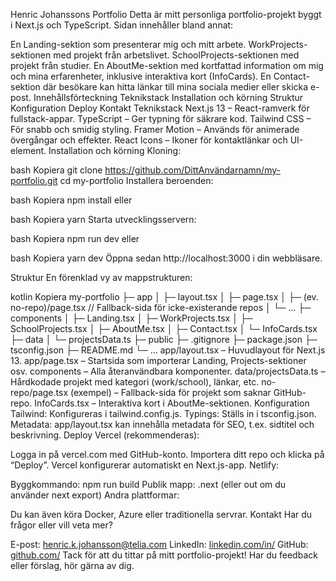 Henric Johanssons Portfolio
Detta är mitt personliga portfolio-projekt byggt i Next.js och TypeScript. Sidan innehåller bland annat:

En Landing-sektion som presenterar mig och mitt arbete.
WorkProjects-sektionen med projekt från arbetslivet.
SchoolProjects-sektionen med projekt från studier.
En AboutMe-sektion med kortfattad information om mig och mina erfarenheter, inklusive interaktiva kort (InfoCards).
En Contact-sektion där besökare kan hitta länkar till mina sociala medier eller skicka e-post.
Innehållsförteckning
Teknikstack
Installation och körning
Struktur
Konfiguration
Deploy
Kontakt
Teknikstack
Next.js 13 – React-ramverk för fullstack-appar.
TypeScript – Ger typning för säkrare kod.
Tailwind CSS – För snabb och smidig styling.
Framer Motion – Används för animerade övergångar och effekter.
React Icons – Ikoner för kontaktlänkar och UI-element.
Installation och körning
Kloning:

bash
Kopiera
git clone https://github.com/DittAnvändarnamn/my-portfolio.git
cd my-portfolio
Installera beroenden:

bash
Kopiera
npm install
eller

bash
Kopiera
yarn
Starta utvecklingsservern:

bash
Kopiera
npm run dev
eller

bash
Kopiera
yarn dev
Öppna sedan http://localhost:3000 i din webbläsare.

Struktur
En förenklad vy av mappstrukturen:

kotlin
Kopiera
my-portfolio
├─ app
│  ├─ layout.tsx
│  ├─ page.tsx
│  ├─ (ev. no-repo)/page.tsx  // Fallback-sida för icke-existerande repos
│  └─ ...
├─ components
│  ├─ Landing.tsx
│  ├─ WorkProjects.tsx
│  ├─ SchoolProjects.tsx
│  ├─ AboutMe.tsx
│  ├─ Contact.tsx
│  └─ InfoCards.tsx
├─ data
│  └─ projectsData.ts
├─ public
├─ .gitignore
├─ package.json
├─ tsconfig.json
├─ README.md
└─ ...
app/layout.tsx – Huvudlayout för Next.js 13.
app/page.tsx – Startsida som importerar Landing, Projects-sektioner osv.
components – Alla återanvändbara komponenter.
data/projectsData.ts – Hårdkodade projekt med kategori (work/school), länkar, etc.
no-repo/page.tsx (exempel) – Fallback-sida för projekt som saknar GitHub-repo.
InfoCards.tsx – Interaktiva kort i AboutMe-sektionen.
Konfiguration
Tailwind: Konfigureras i tailwind.config.js.
Typings: Ställs in i tsconfig.json.
Metadata: app/layout.tsx kan innehålla metadata för SEO, t.ex. sidtitel och beskrivning.
Deploy
Vercel (rekommenderas):

Logga in på vercel.com med GitHub-konto.
Importera ditt repo och klicka på “Deploy”.
Vercel konfigurerar automatiskt en Next.js-app.
Netlify:

Byggkommando: npm run build
Publik mapp: .next (eller out om du använder next export)
Andra plattformar:

Du kan även köra Docker, Azure eller traditionella servrar.
Kontakt
Har du frågor eller vill veta mer?

E-post: henric.k.johansson@telia.com
LinkedIn: [linkedin.com/in/](https://www.linkedin.com/in/henric-johansson-112a03237/)
GitHub: [github.com/](https://github.com/Jsson15)
Tack för att du tittar på mitt portfolio-projekt! Har du feedback eller förslag, hör gärna av dig.
